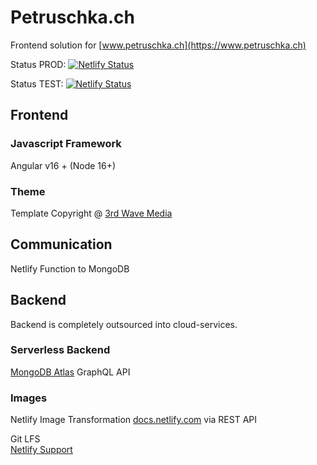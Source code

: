 # Petruschka.ch
Frontend solution for [www.petruschka.ch](https://www.petruschka.ch)

Status PROD:
[![Netlify Status](https://api.netlify.com/api/v1/badges/8e7e5cd9-0ea9-495e-9f96-411428cdef87/deploy-status)](https://app.netlify.com/sites/petruschka/deploys)

Status TEST:
[![Netlify Status](https://api.netlify.com/api/v1/badges/414ff289-67e6-4868-be3e-2b6590e48031/deploy-status)](https://app.netlify.com/sites/petruschka-dev/deploys)

## Frontend
### Javascript Framework
Angular v16 + (Node 16+)

### Theme
Template Copyright @ [3rd Wave Media](http://themes.3rdwavemedia.com/)

## Communication
Netlify Function to MongoDB

## Backend
Backend is completely outsourced into cloud-services.

### Serverless Backend
[MongoDB Atlas](https://www.mongodb.com/cloud/atlas) GraphQL API
### Images
Netlify Image Transformation  [docs.netlify.com](https://docs.netlify.com/large-media/transform-images/) via REST API

Git LFS   
[Netlify Support](https://answers.netlify.com/t/what-is-the-username-and-password-to-be-used-in-basic-auth-of-netlify-large-media-git-lfs-url-found-in-lsconfig/34681/4)
